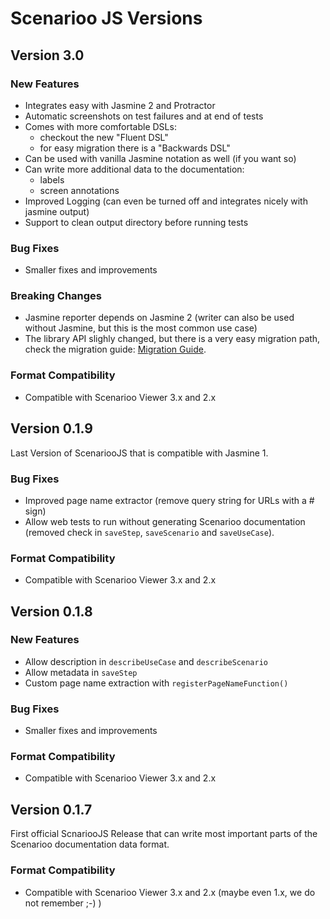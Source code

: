 # Scenarioo JS Versions

## Version 3.0

### New Features
* Integrates easy with Jasmine 2 and Protractor
* Automatic screenshots on test failures and at end of tests
* Comes with more comfortable DSLs:
   * checkout the new "Fluent DSL"
   * for easy migration there is a "Backwards DSL"
* Can be used with vanilla Jasmine notation as well (if you want so)
* Can write more additional data to the documentation:
   * labels
   * screen annotations
* Improved Logging (can even be turned off and integrates nicely with jasmine output)
* Support to clean output directory before running tests

### Bug Fixes
* Smaller fixes and improvements

### Breaking Changes
* Jasmine reporter depends on Jasmine 2 (writer can also be used without Jasmine, but this is the most common use case)
* The library API slighly changed, but there is a very easy migration path, check the migration guide: [Migration Guide](README.md#migration-guide). 

### Format Compatibility
* Compatible with Scenarioo Viewer 3.x and 2.x

## Version 0.1.9

Last Version of ScenariooJS that is compatible with Jasmine 1.

### Bug Fixes
* Improved page name extractor (remove query string for URLs with a # sign)
* Allow web tests to run without generating Scenarioo documentation (removed check in `saveStep`, `saveScenario` and `saveUseCase`).

### Format Compatibility
* Compatible with Scenarioo Viewer 3.x and 2.x

## Version 0.1.8

### New Features
* Allow description in `describeUseCase` and `describeScenario`
* Allow metadata in `saveStep`
* Custom page name extraction with `registerPageNameFunction()`

### Bug Fixes
* Smaller fixes and improvements

### Format Compatibility

* Compatible with Scenarioo Viewer 3.x and 2.x

## Version 0.1.7

First official ScnariooJS Release that can write most important parts of the Scenarioo documentation data format.

### Format Compatibility

* Compatible with Scenarioo Viewer 3.x and 2.x (maybe even 1.x, we do not remember ;-) )



